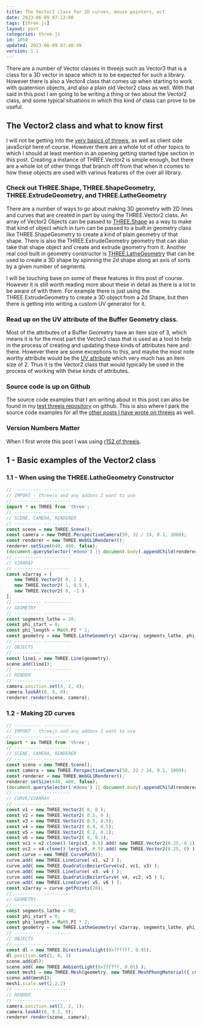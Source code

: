 ```yaml
---
title: The Vector2 class for 2D curves, mouse pointers, ect
date: 2023-06-09 07:13:00
tags: [three.js]
layout: post
categories: three.js
id: 1050
updated: 2023-06-09 07:48:49
version: 1.1
---
```


There are a number of Vector classes in threejs such as Vector3 that is a class for a 3D vector in space which is to be expected for such a library. However there is also a Vector4 class that comes up when starting to work with quaternion objects, and also a plain old Vector2 class as well. With that said in this post I am going to be writing a thing or two about the Vector2 class, and some typical situations in which this kind of class can prove to be useful.

<!-- more -->

## The Vector2 class and what to know first

I will not be getting into the [very basics of threejs](/2018/04/04/threejs-getting-started/), as well as client side javaScript here of course. However there are a whole lot of other topics to which I should at least mention in an opening getting started type section in this post. Creating a instance of THREE.Vector2 is simple enough, but there are a whole lot of other things that branch off from that when it ccomes to how these objects are used with various features of the over all library.

### Check out THREE.Shape, THREE.ShapeGeometry, THREE.ExtrudeGeometry, and THREE.LatheGeometry

There are a number of ways to go about making 3D geometry with 2D lines and curves that are created in part by using the THREE.Vector2 class. An array of Vector2 Objects can be passed to [THREE.Shape](/2021/06/01/threejs-shape/) as a way to make that kind of object which in turn can be passed to a built in geometry class like THREE.ShapeGeometry to create a kind of plain geometry of that shape. There is also the THREE.ExtrudeGeometry geometry that can also take that shape object and create and extrude geometry from it. Another real cool built in geometry constructor is [THREE.LatheGeometry](/2023/07/23/threejs-lathe-geometry/) that can be used to create a 3D shape by spinning the 2d shape along an axis of sorts by a given number of segments.

I will be touching base on some of these features in this post of course. However it is still worth reading more about these in detail as there is a lot to be aware of with them. For example there is just using the THREE.ExtrudeGeometry to create a 3D object from a 2d Shape, but then there is getting into writing a custom UV generator for it.

### Read up on the UV attribute of the Buffer Geometry class.

Most of the attributes of a Buffer Geometry have an item size of 3, which means it is for the most part the Vector3 class that is used as a tool to help in the process of creating and updating these kinds of attributes here and there. However there are some exceptions to this, and maybe the most note worthy attribute would be the [UV attribute](/2021/06/09/threejs-buffer-geometry-attributes-uv/) which very much has an item size of 2. Thus it is the Vector2 class that would typically be used in the process of working with these kinds of attributes.

### Source code is up on Github

The source code examples that I am writing about in this post can also be found in my [test threejs repository](https://github.com/dustinpfister/test_threejs/tree/master/views/forpost/threejs-vector2) on github. This is also where I park the source code examples for all the [other posts I have wrote on threejs](/categories/three-js/) as well.

### Version Numbers Matter

When I first wrote this post I was using [r152 of threejs](https://github.com/dustinpfister/test_threejs/blob/master/views/demos/r152/README.md).

## 1 - Basic examples of the Vector2 class

### 1.1 - When using the THREE.LatheGeometry Constructor

```js
// ---------- ----------
// IMPORT - threejs and any addons I want to use
// ---------- ----------
import * as THREE from 'three';
// ---------- ----------
// SCENE, CAMERA, RENDERER
// ---------- ----------
const scene = new THREE.Scene();
const camera = new THREE.PerspectiveCamera(50, 32 / 24, 0.1, 1000);
const renderer = new THREE.WebGL1Renderer();
renderer.setSize(640, 480, false);
(document.querySelector('#demo') || document.body).appendChild(renderer.domElement);
// ---------- ----------
// V2ARRAY
// ---------- ----------
const v2array = [
   new THREE.Vector2( 0, 1 ),
   new THREE.Vector2( 1, 0.5 ),
   new THREE.Vector2( 0, -1 )
];
// ---------- ----------
// GEOMETRY
// ---------- ----------
const segments_lathe = 20;
const phi_start = 0;
const phi_length = Math.PI * 2;
const geometry = new THREE.LatheGeometry( v2array, segments_lathe, phi_start, phi_length );
// ---------- ----------
// OBJECTS
// ---------- ----------
const line1 = new THREE.Line(geometry);
scene.add(line1);
// ---------- ----------
// RENDER
// ---------- ----------
camera.position.set(4, 2, 4);
camera.lookAt(0, 0, 0);
renderer.render(scene, camera);
```

### 1.2 - Making 2D curves

```js
// ---------- ----------
// IMPORT - threejs and any addons I want to use
// ---------- ----------
import * as THREE from 'three';
// ---------- ----------
// SCENE, CAMERA, RENDERER
// ---------- ----------
const scene = new THREE.Scene();
const camera = new THREE.PerspectiveCamera(50, 32 / 24, 0.1, 1000);
const renderer = new THREE.WebGL1Renderer();
renderer.setSize(640, 480, false);
(document.querySelector('#demo') || document.body).appendChild(renderer.domElement);
// ---------- ----------
// CURVE/V2ARRAY
// ---------- ----------
const v1 = new THREE.Vector2( 0, 0 );
const v2 = new THREE.Vector2( 0.5, 0 );
const v3 = new THREE.Vector2( 0.5, 0.5);
const v4 = new THREE.Vector2( 0.4, 0.5);
const v5 = new THREE.Vector2( 0.2, 0.1);
const v6 = new THREE.Vector2( 0, 0.1);
const vc1 = v2.clone().lerp(v3, 0.5).add( new THREE.Vector2(0.25,-0.1) );
const vc2 = v4.clone().lerp(v5, 0.5).add( new THREE.Vector2(0.25, 0) );
const curve = new THREE.CurvePath();
curve.add( new THREE.LineCurve( v1, v2 ) );
curve.add( new THREE.QuadraticBezierCurve(v2, vc1, v3) );
curve.add( new THREE.LineCurve( v3, v4 ) );
curve.add( new THREE.QuadraticBezierCurve( v4, vc2, v5 ) );
curve.add( new THREE.LineCurve( v5, v6 ) );
const v2array = curve.getPoints(20);
// ---------- ----------
// GEOMETRY
// ---------- ----------
const segments_lathe = 80;
const phi_start = 0;
const phi_length = Math.PI * 2;
const geometry = new THREE.LatheGeometry( v2array, segments_lathe, phi_start, phi_length );
// ---------- ----------
// OBJECTS
// ---------- ----------
const dl = new THREE.DirectionalLight(0xffffff, 0.95);
dl.position.set(1, 0, 3)
scene.add(dl);
scene.add( new THREE.AmbientLight(0xffffff, 0.01) );
const mesh1 = new THREE.Mesh(geometry, new THREE.MeshPhongMaterial({ color: 0xff0000, specular: 0x8a8a8a, side: THREE.FrontSide }) );
scene.add(mesh1);
mesh1.scale.set(2,2,2)
// ---------- ----------
// RENDER
// ---------- ----------
camera.position.set(2, 2, 1);
camera.lookAt(0, 0.2, 0);
renderer.render(scene, camera);
```

